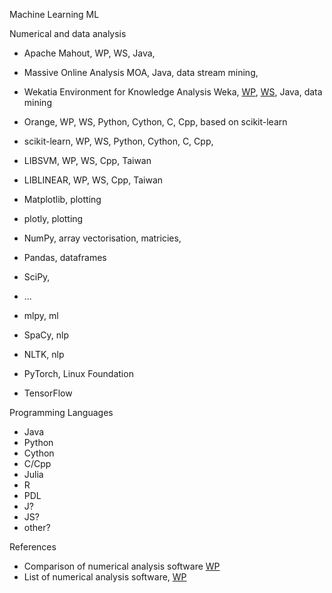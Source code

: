 Machine Learning ML

Numerical and data analysis

* Apache Mahout, WP, WS, Java, 
* Massive Online Analysis MOA, Java, data stream mining, 
* Wekatia Environment for Knowledge Analysis Weka, [WP](https://en.wikipedia.org/wiki/Weka_(software)), [WS](), Java, data mining

* Orange, WP, WS, Python, Cython, C, Cpp, based on scikit-learn
* scikit-learn, WP, WS, Python, Cython, C, Cpp, 

* LIBSVM, WP, WS, Cpp, Taiwan
* LIBLINEAR, WP, WS, Cpp, Taiwan

* Matplotlib, plotting
* plotly, plotting
* NumPy, array vectorisation, matricies, 
* Pandas, dataframes
* SciPy, 
* ...

* mlpy, ml
* SpaCy, nlp
* NLTK, nlp
* PyTorch, Linux Foundation
* TensorFlow

Programming Languages

* Java
* Python
* Cython
* C/Cpp
* Julia
* R
* PDL
* J? 
* JS?
* other?

References
* Comparison of numerical analysis software [WP](https://en.wikipedia.org/wiki/Comparison_of_numerical-analysis_software)
* List of numerical analysis software, [WP](https://en.wikipedia.org/wiki/List_of_numerical-analysis_software)
